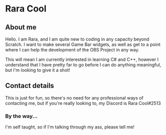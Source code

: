 # Rara Cool
## About me
Hello. I am Rara, and I am quite new to coding in any capacity beyond Scratch. I want to make several Game Bar widgets, as well as get to a point where I can help the development of the OBS Project in any way.

This will mean I am currently interested in learning C# and C++, however I understand that I have pretty far to go before I can do anything meaningful, but I'm looking to give it a shot!

## Contact details
This is just for fun, so there's no need for any professional ways of contacting me, but if you're really looking to, my Discord is Rara Cool#2513

### By the way...
I'm self taught, so if I'm talking through my ass, please tell me!
